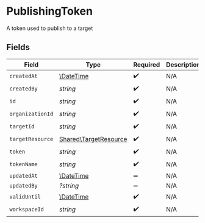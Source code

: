 # PublishingToken

A token used to publish to a target


## Fields

| Field                                                          | Type                                                           | Required                                                       | Description                                                    |
| -------------------------------------------------------------- | -------------------------------------------------------------- | -------------------------------------------------------------- | -------------------------------------------------------------- |
| `createdAt`                                                    | [\DateTime](https://www.php.net/manual/en/class.datetime.php)  | :heavy_check_mark:                                             | N/A                                                            |
| `createdBy`                                                    | *string*                                                       | :heavy_check_mark:                                             | N/A                                                            |
| `id`                                                           | *string*                                                       | :heavy_check_mark:                                             | N/A                                                            |
| `organizationId`                                               | *string*                                                       | :heavy_check_mark:                                             | N/A                                                            |
| `targetId`                                                     | *string*                                                       | :heavy_check_mark:                                             | N/A                                                            |
| `targetResource`                                               | [Shared\TargetResource](../../Models/Shared/TargetResource.md) | :heavy_check_mark:                                             | N/A                                                            |
| `token`                                                        | *string*                                                       | :heavy_check_mark:                                             | N/A                                                            |
| `tokenName`                                                    | *string*                                                       | :heavy_check_mark:                                             | N/A                                                            |
| `updatedAt`                                                    | [\DateTime](https://www.php.net/manual/en/class.datetime.php)  | :heavy_minus_sign:                                             | N/A                                                            |
| `updatedBy`                                                    | *?string*                                                      | :heavy_minus_sign:                                             | N/A                                                            |
| `validUntil`                                                   | [\DateTime](https://www.php.net/manual/en/class.datetime.php)  | :heavy_check_mark:                                             | N/A                                                            |
| `workspaceId`                                                  | *string*                                                       | :heavy_check_mark:                                             | N/A                                                            |